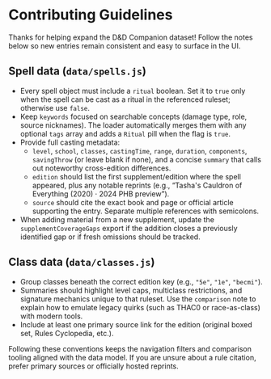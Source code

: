 # Contributing Guidelines

Thanks for helping expand the D&D Companion dataset! Follow the notes below so new entries remain consistent and easy to surface in the UI.

## Spell data (`data/spells.js`)
- Every spell object must include a `ritual` boolean. Set it to `true` only when the spell can be cast as a ritual in the referenced ruleset; otherwise use `false`.
- Keep `keywords` focused on searchable concepts (damage type, role, source nicknames). The loader automatically merges them with any optional `tags` array and adds a `Ritual` pill when the flag is `true`.
- Provide full casting metadata:
  - `level`, `school`, `classes`, `castingTime`, `range`, `duration`, `components`, `savingThrow` (or leave blank if none), and a concise `summary` that calls out noteworthy cross-edition differences.
  - `edition` should list the first supplement/edition where the spell appeared, plus any notable reprints (e.g., “Tasha's Cauldron of Everything (2020) · 2024 PHB preview”).
  - `source` should cite the exact book and page or official article supporting the entry. Separate multiple references with semicolons.
- When adding material from a new supplement, update the `supplementCoverageGaps` export if the addition closes a previously identified gap or if fresh omissions should be tracked.

## Class data (`data/classes.js`)
- Group classes beneath the correct edition key (e.g., `"5e"`, `"1e"`, `"becmi"`).
- Summaries should highlight level caps, multiclass restrictions, and signature mechanics unique to that ruleset. Use the `comparison` note to explain how to emulate legacy quirks (such as THAC0 or race-as-class) with modern tools.
- Include at least one primary source link for the edition (original boxed set, Rules Cyclopedia, etc.).

Following these conventions keeps the navigation filters and comparison tooling aligned with the data model. If you are unsure about a rule citation, prefer primary sources or officially hosted reprints.
